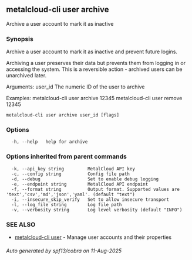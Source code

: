 ## metalcloud-cli user archive

Archive a user account to mark it as inactive

### Synopsis

Archive a user account to mark it as inactive and prevent future logins.

Archiving a user preserves their data but prevents them from logging in or accessing
the system. This is a reversible action - archived users can be unarchived later.

Arguments:
  user_id                 The numeric ID of the user to archive

Examples:
  metalcloud-cli user archive 12345
  metalcloud-cli user remove 12345

```
metalcloud-cli user archive user_id [flags]
```

### Options

```
  -h, --help   help for archive
```

### Options inherited from parent commands

```
  -k, --api_key string         MetalCloud API key
  -c, --config string          Config file path
  -d, --debug                  Set to enable debug logging
  -e, --endpoint string        MetalCloud API endpoint
  -f, --format string          Output format. Supported values are 'text','csv','md','json','yaml'. (default "text")
  -i, --insecure_skip_verify   Set to allow insecure transport
  -l, --log_file string        Log file path
  -v, --verbosity string       Log level verbosity (default "INFO")
```

### SEE ALSO

* [metalcloud-cli user](metalcloud-cli_user.md)	 - Manage user accounts and their properties

###### Auto generated by spf13/cobra on 11-Aug-2025
